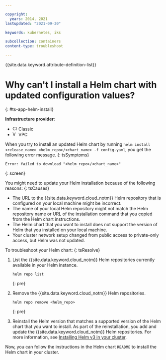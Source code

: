 ```yaml
---

copyright: 
  years: 2014, 2021
lastupdated: "2021-09-30"

keywords: kubernetes, iks

subcollection: containers
content-type: troubleshoot

---
```





{{site.data.keyword.attribute-definition-list}}


# Why can't I install a Helm chart with updated configuration values?
{: #ts-app-helm-install}

**Infrastructure provider**:
* <img src="images/icon-classic.png" alt="Classic infrastructure provider icon" width="15" style="width:15px; border-style: none"/> Classic
* <img src="images/icon-vpc.png" alt="VPC infrastructure provider icon" width="15" style="width:15px; border-style: none"/> VPC


When you try to install an updated Helm chart by running `helm install <release_name> <helm_repo>/<chart_name> -f config.yaml`, you get the following error message.
{: tsSymptoms}

```
Error: failed to download "<helm_repo>/<chart_name>"
```
{: screen}


You might need to update your Helm installation because of the following reasons:
{: tsCauses}

* The URL to the {{site.data.keyword.cloud_notm}} Helm repository that is configured on your local machine might be incorrect.
* The name of your local Helm repository might not match the Helm repository name or URL of the installation command that you copied from the Helm chart instructions.
* The Helm chart that you want to install does not support the version of Helm that you installed on your local machine.
* Your cluster network setup changed from public access to private-only access, but Helm was not updated.


To troubleshoot your Helm chart:
{: tsResolve}

1. List the {{site.data.keyword.cloud_notm}} Helm repositories currently available in your Helm instance.
    ```
    helm repo list
    ```
    {: pre}

2. Remove the {{site.data.keyword.cloud_notm}} Helm repositories.
    ```
    helm repo remove <helm_repo>
    ```
    {: pre}

3. Reinstall the Helm version that matches a supported version of the Helm chart that you want to install. As part of the reinstallation, you add and update the {{site.data.keyword.cloud_notm}} Helm repositories. For more information, see [Installing Helm v3 in your cluster](/docs/containers?topic=containers-helm#install_v3).

Now, you can follow the instructions in the Helm chart `README` to install the Helm chart in your cluster.








